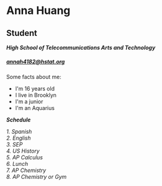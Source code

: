 # **Anna Huang**
## Student
_**High School of Telecommunications Arts and Technology**_
##### annah4182@hstat.org


Some facts about me:
* I'm 16 years old
* I live in Brooklyn
* I'm a junior
* I'm an Aquarius

**_Schedule_**

_1. Spanish_  
_2. English_  
_3. SEP_  
_4. US History_  
_5. AP Calculus_  
_6. Lunch_  
_7. AP Chemistry_  
_8. AP Chemistry or Gym_  
